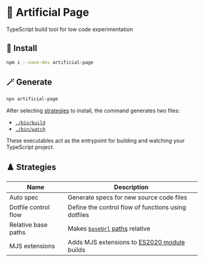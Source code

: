 # 🦾 Artificial Page

TypeScript build tool for low code experimentation

## 🏁 Install

```bash
npm i --save-dev artificial-page
```

## 🪄 Generate

```bash
npx artificial-page
```

After selecting [strategies](#strategies) to install, the command generates two files:

  * [`./bin/build`](docs/build.md)
  * [`./bin/watch`](docs/watch.md)

These executables act as the entrypoint for building and watching your TypeScript project.

## ♟️ Strategies

| Name | Description |
| --- | --- |
| Auto spec | Generate specs for new source code files |
| Dotfile control flow | Define the control flow of functions using dotfiles |
| Relative base paths | Makes [`baseUrl` paths](https://www.typescriptlang.org/tsconfig#baseUrl) relative |
| MJS extensions | Adds MJS extensions to [ES2020 module](https://www.typescriptlang.org/tsconfig#module) builds |